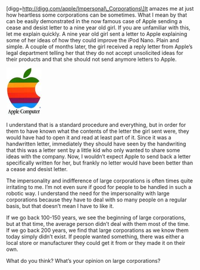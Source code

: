 \[digg=http://digg.com/apple/Impersonal\_Corporations\]It amazes me at just how heartless some corporations can be sometimes. What I mean by that can be easily demonstrated in the now famous case of Apple sending a cease and desist letter to a nine year old girl. If you are unfamiliar with this, let me explain quickly. A nine year old girl sent a letter to Apple explaining some of her ideas of how they could improve the iPod Nano. Plain and simple. A couple of months later, the girl received a reply letter from Apple’s legal department telling her that they do not accept unsolicited ideas for their products and that she should not send anymore letters to Apple.

[![Old Apple Logo](applelogo.thumbnail.jpg)](https://i0.wp.com/blog.alexseifert.com/wp-content/uploads/2007/11/applelogo.jpg?ssl=1 "Old Apple Logo")

I understand that is a standard procedure and everything, but in order for them to have known what the contents of the letter the girl sent were, they would have had to open it and read at least part of it. Since it was a handwritten letter, immediately they should have seen by the handwriting that this was a letter sent by a little kid who only wanted to share some ideas with the company. Now, I wouldn’t expect Apple to send back a letter specifically written for her, but frankly no letter would have been better than a cease and desist letter.

The impersonality and indifference of large corporations is often times quite irritating to me. I’m not even sure if good for people to be handled in such a robotic way. I understand the need for the impersonality with large corporations because they have to deal with so many people on a regular basis, but that doesn’t mean I have to like it.

If we go back 100-150 years, we see the beginning of large corporations, but at that time, the average person didn’t deal with them most of the time. If we go back 200 years, we find that large corporations as we know them today simply didn’t exist. If people wanted something, there was either a local store or manufacturer they could get it from or they made it on their own.

What do you think? What’s your opinion on large corporations?